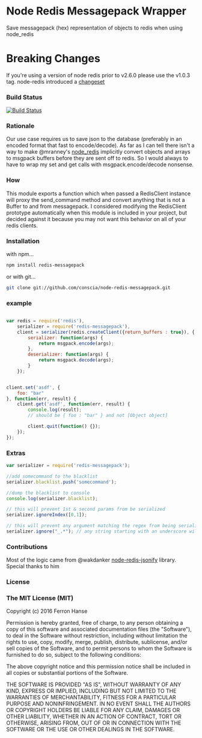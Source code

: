 # Node Redis Messagepack Wrapper

Save messagepack (hex) representation of objects to redis when using node_redis


# Breaking Changes
If you're using a version of node redis prior to v2.6.0 please use the v1.0.3 tag.
node-redis introduced a [changeset](https://github.com/NodeRedis/node_redis/commit/8b6f2dd35ec232a7adaf8c8da1ea062c0dbb1c78)

### Build Status
[![Build Status](https://semaphoreci.com/api/v1/conscia/node-redis-messagepack/branches/master/badge.svg)](https://semaphoreci.com/conscia/node-redis-messagepack)
### Rationale

Our use case requires us to save json to the database (preferably in an encoded format that fast to encode/decode). As far as I can tell there isn't 
a way to make @mranney's [node_redis](https://github.com/mranney/node_redis) 
implicitly convert objects and arrays to msgpack buffers before they are sent off to redis.
So I would always to have to wrap my set and get calls with msgpack.encode/decode
nonsense. 

### How

This module exports a function which when passed a RedisClient instance will 
proxy the send_command method and convert anything that is not a Buffer to and 
from messagepack. I considered modifying the RedisClient prototype automatically when 
this module is included in your project, but decided against it because you may
not want this behavior on all of your redis clients.

### Installation

with npm...

```bash
npm install redis-messagepack
```

or with git...

```bash
git clone git://github.com/conscia/node-redis-messagepack.git
```

### example

```javascript

var redis = require('redis'),
    serializer = require('redis-messagepack'),
    client = serializer(redis.createClient({return_buffers : true}), {
        serializer: function(args) {
            return msgpack.encode(args);
        },
        deserializer: function(args) {
            return msgpack.decode(args);
        }
    });


client.set('asdf', {
    foo: "bar"
}, function(err, result) {
    client.get('asdf', function(err, result) {
        console.log(result);
        // should be { foo : "bar" } and not [Object object]

        client.quit(function() {});
    });
});	

```

### Extras

```javascript
var serializer = require('redis-messagepack');

//add somecommand to the blacklist
serializer.blacklist.push('somecommand');

//dump the blacklist to console
console.log(serializer.blacklist);

// this will prevent 1st & second params from be serialized
serializer.ignoreIndex([0,1]);

// this will prevent any argument matching the regex from being serialized
serializer.ignore("_.*"); // any string starting with an underscore will be ignored

```

### Contributions

Most of the logic came from @wakdanker [node-redis-jsonify](https://github.com/wankdanker/node-redis-jsonify) library.
Special thanks to him

### License

### The MIT License (MIT)


Copyright (c) 2016 Ferron Hanse

Permission is hereby granted, free of charge, to any person obtaining
a copy of this software and associated documentation files (the
"Software"), to deal in the Software without restriction, including
without limitation the rights to use, copy, modify, merge, publish,
distribute, sublicense, and/or sell copies of the Software, and to
permit persons to whom the Software is furnished to do so, subject to
the following conditions:

The above copyright notice and this permission notice shall be
included in all copies or substantial portions of the Software.

THE SOFTWARE IS PROVIDED "AS IS", WITHOUT WARRANTY OF ANY KIND,
EXPRESS OR IMPLIED, INCLUDING BUT NOT LIMITED TO THE WARRANTIES OF
MERCHANTABILITY, FITNESS FOR A PARTICULAR PURPOSE AND NONINFRINGEMENT.
IN NO EVENT SHALL THE AUTHORS OR COPYRIGHT HOLDERS BE LIABLE FOR ANY
CLAIM, DAMAGES OR OTHER LIABILITY, WHETHER IN AN ACTION OF CONTRACT,
TORT OR OTHERWISE, ARISING FROM, OUT OF OR IN CONNECTION WITH THE
SOFTWARE OR THE USE OR OTHER DEALINGS IN THE SOFTWARE.
